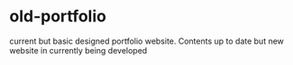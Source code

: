 # old-portfolio
current but basic designed portfolio website. Contents up to date but new website in currently being developed
